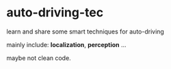 # auto-driving-tec

learn and share some smart techniques for auto-driving

mainly include: **localization**, **perception** ...

maybe not clean code.

